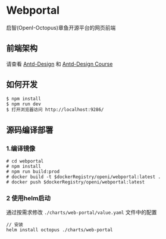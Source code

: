 # Webportal

启智(OpenI-Octopus)章鱼开源平台的网页前端

## 前端架构

请查看 [Antd-Design](https://ant.design) 和 [Antd-Design Course](https://www.yuque.com/ant-design/course)

## 如何开发

```bash
$ npm install
$ npm run dev
$ 打开浏览器访问 http://localhost:9286/
```

## 源码编译部署

### 1.编译镜像

```
# cd webportal
# npm install
# npm run build:prod
# docker build -t $dockerRegistry/openi/webportal:latest .
# docker push $dockerRegistry/openi/webportal:latest
```

### 2 使用helm启动

通过按需求修改 `./charts/web-portal/value.yaml` 文件中的配置

```
// 安装
helm install octopus ./charts/web-portal
```


